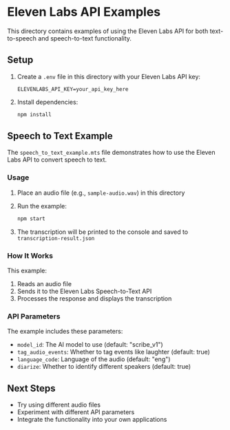 # Eleven Labs API Examples

This directory contains examples of using the Eleven Labs API for both text-to-speech and speech-to-text functionality.

## Setup

1. Create a `.env` file in this directory with your Eleven Labs API key:
   ```
   ELEVENLABS_API_KEY=your_api_key_here
   ```

2. Install dependencies:
   ```bash
   npm install
   ```

## Speech to Text Example

The `speech_to_text_example.mts` file demonstrates how to use the Eleven Labs API to convert speech to text.

### Usage

1. Place an audio file (e.g., `sample-audio.wav`) in this directory

2. Run the example:
   ```bash
   npm start
   ```

3. The transcription will be printed to the console and saved to `transcription-result.json`

### How It Works

This example:
1. Reads an audio file
2. Sends it to the Eleven Labs Speech-to-Text API
3. Processes the response and displays the transcription

### API Parameters

The example includes these parameters:
- `model_id`: The AI model to use (default: "scribe_v1")
- `tag_audio_events`: Whether to tag events like laughter (default: true)
- `language_code`: Language of the audio (default: "eng")
- `diarize`: Whether to identify different speakers (default: true)

## Next Steps

- Try using different audio files
- Experiment with different API parameters
- Integrate the functionality into your own applications 